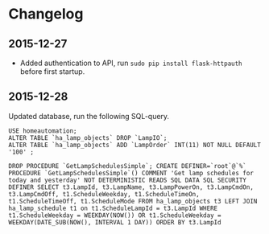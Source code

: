 # Changelog

## 2015-12-27
- Added authentication to API, run `sudo pip install flask-httpauth` before first startup.

## 2015-12-28
Updated database, run the following SQL-query.
```
USE homeautomation;
ALTER TABLE `ha_lamp_objects` DROP `LampIO`;
ALTER TABLE `ha_lamp_objects` ADD `LampOrder` INT(11) NOT NULL DEFAULT '100' ;

DROP PROCEDURE `GetLampSchedulesSimple`; CREATE DEFINER=`root`@`%` PROCEDURE `GetLampSchedulesSimple`() COMMENT 'Get lamp schedules for today and yesterday' NOT DETERMINISTIC READS SQL DATA SQL SECURITY DEFINER SELECT t3.LampId, t3.LampName, t3.LampPowerOn, t3.LampCmdOn, t3.LampCmdOff, t1.ScheduleWeekday, t1.ScheduleTimeOn, t1.ScheduleTimeOff, t1.ScheduleMode FROM ha_lamp_objects t3 LEFT JOIN ha_lamp_schedule t1 on t1.ScheduleLampId = t3.LampId WHERE t1.ScheduleWeekday = WEEKDAY(NOW()) OR t1.ScheduleWeekday = WEEKDAY(DATE_SUB(NOW(), INTERVAL 1 DAY)) ORDER BY t3.LampId
```